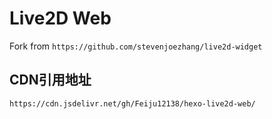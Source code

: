 
# Live2D Web

Fork from `https://github.com/stevenjoezhang/live2d-widget`

## CDN引用地址

``` sh
https://cdn.jsdelivr.net/gh/Feiju12138/hexo-live2d-web/
```

